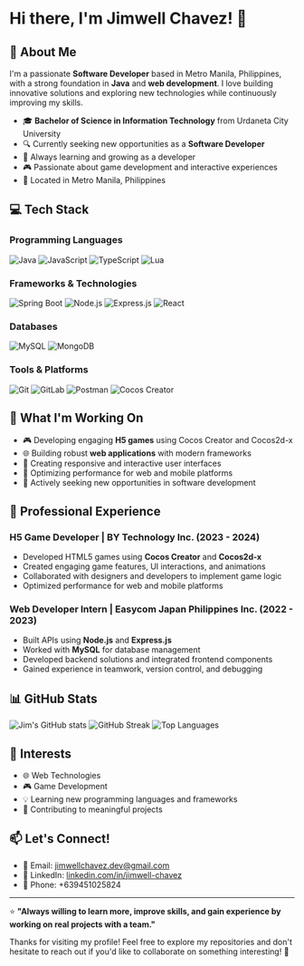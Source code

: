 # Hi there, I'm Jimwell Chavez! 👋

## 🚀 About Me

I'm a passionate **Software Developer** based in Metro Manila, Philippines, with a strong foundation in **Java** and **web development**. I love building innovative solutions and exploring new technologies while continuously improving my skills.

- 🎓 **Bachelor of Science in Information Technology** from Urdaneta City University
- 🔍 Currently seeking new opportunities as a **Software Developer**
- 🌱 Always learning and growing as a developer
- 🎮 Passionate about game development and interactive experiences
- 📍 Located in Metro Manila, Philippines

## 💻 Tech Stack

### Programming Languages
![Java](https://img.shields.io/badge/Java-ED8B00?style=for-the-badge&logo=java&logoColor=white)
![JavaScript](https://img.shields.io/badge/JavaScript-F7DF1E?style=for-the-badge&logo=javascript&logoColor=black)
![TypeScript](https://img.shields.io/badge/TypeScript-007ACC?style=for-the-badge&logo=typescript&logoColor=white)
![Lua](https://img.shields.io/badge/Lua-2C2D72?style=for-the-badge&logo=lua&logoColor=white)

### Frameworks & Technologies
![Spring Boot](https://img.shields.io/badge/Spring_Boot-6DB33F?style=for-the-badge&logo=spring-boot&logoColor=white)
![Node.js](https://img.shields.io/badge/Node.js-43853D?style=for-the-badge&logo=node.js&logoColor=white)
![Express.js](https://img.shields.io/badge/Express.js-404D59?style=for-the-badge)
![React](https://img.shields.io/badge/React-20232A?style=for-the-badge&logo=react&logoColor=61DAFB)

### Databases
![MySQL](https://img.shields.io/badge/MySQL-00000F?style=for-the-badge&logo=mysql&logoColor=white)
![MongoDB](https://img.shields.io/badge/MongoDB-4EA94B?style=for-the-badge&logo=mongodb&logoColor=white)

### Tools & Platforms
![Git](https://img.shields.io/badge/Git-F05032?style=for-the-badge&logo=git&logoColor=white)
![GitLab](https://img.shields.io/badge/GitLab-330F63?style=for-the-badge&logo=gitlab&logoColor=white)
![Postman](https://img.shields.io/badge/Postman-FF6C37?style=for-the-badge&logo=postman&logoColor=white)
![Cocos Creator](https://img.shields.io/badge/Cocos_Creator-00599C?style=for-the-badge&logo=cocos&logoColor=white)

## 🎯 What I'm Working On

- 🎮 Developing engaging **H5 games** using Cocos Creator and Cocos2d-x
- 🌐 Building robust **web applications** with modern frameworks
- 📱 Creating responsive and interactive user interfaces
- 🔧 Optimizing performance for web and mobile platforms
- 💼 Actively seeking new opportunities in software development

## 💼 Professional Experience

### H5 Game Developer | BY Technology Inc. (2023 - 2024)
- Developed HTML5 games using **Cocos Creator** and **Cocos2d-x**
- Created engaging game features, UI interactions, and animations
- Collaborated with designers and developers to implement game logic
- Optimized performance for web and mobile platforms

### Web Developer Intern | Easycom Japan Philippines Inc. (2022 - 2023)
- Built APIs using **Node.js** and **Express.js**
- Worked with **MySQL** for database management
- Developed backend solutions and integrated frontend components
- Gained experience in teamwork, version control, and debugging

## 📊 GitHub Stats

![Jim's GitHub stats](https://github-readme-stats.vercel.app/api?username=jim-chvz&show_icons=true&theme=radical&count_private=true)
![GitHub Streak](https://github-readme-streak-stats.herokuapp.com/?user=jim-chvz&theme=radical)
![Top Languages](https://github-readme-stats.vercel.app/api/top-langs/?username=jim-chvz&layout=compact&theme=radical)

## 🌟 Interests

- 🌐 Web Technologies
- 🎮 Game Development
- 💡 Learning new programming languages and frameworks
- 🤝 Contributing to meaningful projects

## 📫 Let's Connect!

- 📧 Email: [jimwellchavez.dev@gmail.com](mailto:jimwellchavez.dev@gmail.com)
- 💼 LinkedIn: [linkedin.com/in/jimwell-chavez](https://linkedin.com/in/jimwell-chavez)
- 📱 Phone: +639451025824

---

⭐️ **"Always willing to learn more, improve skills, and gain experience by working on real projects with a team."**

Thanks for visiting my profile! Feel free to explore my repositories and don't hesitate to reach out if you'd like to collaborate on something interesting! 🚀
